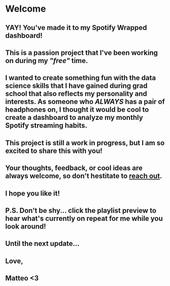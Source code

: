 # **Welcome**

## YAY! You've made it to my Spotify Wrapped dashboard! 

## This is a passion project that I've been working on during my *"free"* time.

## I wanted to create something fun with the data science skills that I have gained during grad school that also reflects my personality and interests. As someone who *ALWAYS* has a pair of headphones on, I thought it would be cool to create a dashboard to analyze my monthly Spotify streaming habits.

## This project is still a work in progress, but I am so excited to share this with you! 

## Your thoughts, feedback, or cool ideas are always welcome, so don't hestitate to [reach out](mailto:matteotorres@bren.ucsb.edu).

## I hope you like it!

## P.S. Don't be shy... click the playlist preview to hear what's currently on repeat for me while you look around!

## Until the next update...

## Love,
## Matteo <3
